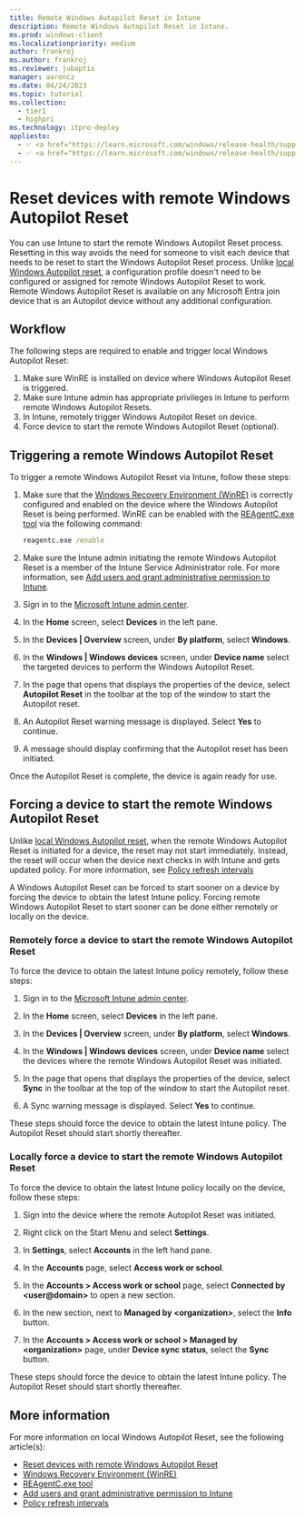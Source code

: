 ```yaml
---
title: Remote Windows Autopilot Reset in Intune
description: Remote Windows Autopilot Reset in Intune.
ms.prod: windows-client
ms.localizationpriority: medium
author: frankroj
ms.author: frankroj
ms.reviewer: jubaptis
manager: aaroncz
ms.date: 04/24/2023
ms.topic: tutorial
ms.collection: 
  - tier1
  - highpri
ms.technology: itpro-deploy
appliesto:
  - ✅ <a href="https://learn.microsoft.com/windows/release-health/supported-versions-windows-client" target="_blank">Windows 11</a>
  - ✅ <a href="https://learn.microsoft.com/windows/release-health/supported-versions-windows-client" target="_blank">Windows 10</a>
---
```


# Reset devices with remote Windows Autopilot Reset

You can use Intune to start the remote Windows Autopilot Reset process. Resetting in this way avoids the need for someone to visit each device that needs to be reset to start the Windows Autopilot Reset process. Unlike [local Windows Autopilot reset](local-autopilot-reset.md), a configuration profile doesn't need to be configured or assigned for remote Windows Autopilot Reset to work. Remote Windows Autopilot Reset is available on any Microsoft Entra join device that is an Autopilot device without any additional configuration.

## Workflow

The following steps are required to enable and trigger local Windows Autopilot Reset:

1. Make sure WinRE is installed on device where Windows Autopilot Reset is triggered.
1. Make sure Intune admin has appropriate privileges in Intune to perform remote Windows Autopilot Resets.
1. In Intune, remotely trigger Windows Autopilot Reset on device.
1. Force device to start the remote Windows Autopilot Reset (optional).

## Triggering a remote Windows Autopilot Reset

To trigger a remote Windows Autopilot Reset via Intune, follow these steps:

1. Make sure that the [Windows Recovery Environment (WinRE)](/windows-hardware/manufacture/desktop/windows-recovery-environment--windows-re--technical-reference) is correctly configured and enabled on the device where the Windows Autopilot Reset is being performed. WinRE can be enabled with the [REAgentC.exe tool](/windows-hardware/manufacture/desktop/reagentc-command-line-options) via the following command:

    ```cmd
    reagentc.exe /enable
    ```

1. Make sure the Intune admin initiating the remote Windows Autopilot Reset is a member of the Intune Service Administrator role. For more information, see [Add users and grant administrative permission to Intune](/mem/intune/fundamentals/users-add).

1. Sign in to the [Microsoft Intune admin center](https://go.microsoft.com/fwlink/?linkid=2109431).

1. In the **Home** screen, select **Devices** in the left pane.

1. In the **Devices | Overview** screen, under **By platform**, select **Windows**.

1. In the **Windows | Windows devices** screen, under **Device name** select the targeted devices to perform the Windows Autopilot Reset.

1. In the page that opens that displays the properties of the device, select **Autopilot Reset** in the toolbar at the top of the window to start the Autopilot reset.

1. An Autopilot Reset warning message is displayed. Select **Yes** to continue.

1. A message should display confirming that the Autopilot reset has been initiated.

Once the Autopilot Reset is complete, the device is again ready for use.

## Forcing a device to start the remote Windows Autopilot Reset

Unlike [local Windows Autopilot reset](local-autopilot-reset.md), when the remote Windows Autopilot Reset is initiated for a device, the reset may not start immediately. Instead, the reset will occur when the device next checks in with Intune and gets updated policy. For more information, see [Policy refresh intervals](/mem/intune/configuration/device-profile-troubleshoot#policy-refresh-intervals)

A Windows Autopilot Reset can be forced to start sooner on a device by forcing the device to obtain the latest Intune policy. Forcing remote Windows Autopilot Reset to start sooner can be done either remotely or locally on the device.

### Remotely force a device to start the remote Windows Autopilot Reset

To force the device to obtain the latest Intune policy remotely, follow these steps:

1. Sign in to the [Microsoft Intune admin center](https://go.microsoft.com/fwlink/?linkid=2109431).

1. In the **Home** screen, select **Devices** in the left pane.

1. In the **Devices | Overview** screen, under **By platform**, select **Windows**.

1. In the **Windows | Windows devices** screen, under **Device name** select the devices where the remote Windows Autopilot Reset was initiated.

1. In the page that opens that displays the properties of the device, select **Sync** in the toolbar at the top of the window to start the Autopilot reset.

1. A Sync warning message is displayed. Select **Yes** to continue.

These steps should force the device to obtain the latest Intune policy. The Autopilot Reset should start shortly thereafter.

### Locally force a device to start the remote Windows Autopilot Reset

To force the device to obtain the latest Intune policy locally on the device, follow these steps:

1. Sign into the device where the remote Autopilot Reset was initiated.

1. Right click on the Start Menu and select **Settings**.

1. In **Settings**, select **Accounts** in the left hand pane.

1. In the **Accounts** page, select **Access work or school**.

1. In the **Accounts > Access work or school** page, select **Connected by \<user@domain\>** to open a new section.

1. In the new section, next to **Managed by \<organization\>**, select the **Info** button.

1. In the **Accounts > Access work or school > Managed by \<organization\>** page, under **Device sync status**, select the **Sync** button.

These steps should force the device to obtain the latest Intune policy. The Autopilot Reset should start shortly thereafter.

## More information

For more information on local Windows Autopilot Reset, see the following article(s):

- [Reset devices with remote Windows Autopilot Reset](../../windows-autopilot-reset.md#reset-devices-with-remote-windows-autopilot-reset)
- [Windows Recovery Environment (WinRE)](/windows-hardware/manufacture/desktop/windows-recovery-environment--windows-re--technical-reference)
- [REAgentC.exe tool](/windows-hardware/manufacture/desktop/reagentc-command-line-options)
- [Add users and grant administrative permission to Intune](/mem/intune/fundamentals/users-add)
- [Policy refresh intervals](/mem/intune/configuration/device-profile-troubleshoot#policy-refresh-intervals)
